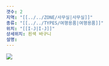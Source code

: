 ```yaml
---
갯수: 2
지역: "[[../../ZONE/사무실|사무실]]"
종류: "[[../../TYPES/여행용품|여행용품]]"
위치: "[[I-J|I-J]]"
상세위치: 흰색 바구니
설명: 
---
```

![](http://192.168.50.22/devices/240608_IMG_0246.jpg)